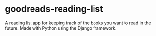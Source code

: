 # goodreads-reading-list
A reading list app for keeping track of the books you want to read in the future. Made with Python using the Django framework.
